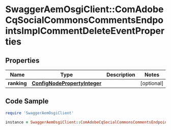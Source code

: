 # SwaggerAemOsgiClient::ComAdobeCqSocialCommonsCommentsEndpointsImplCommentDeleteEventProperties

## Properties

Name | Type | Description | Notes
------------ | ------------- | ------------- | -------------
**ranking** | [**ConfigNodePropertyInteger**](ConfigNodePropertyInteger.md) |  | [optional] 

## Code Sample

```ruby
require 'SwaggerAemOsgiClient'

instance = SwaggerAemOsgiClient::ComAdobeCqSocialCommonsCommentsEndpointsImplCommentDeleteEventProperties.new(ranking: null)
```


